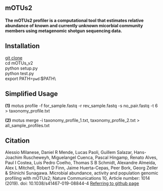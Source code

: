 ## mOTUs2
#### The mOTUs2 profiler is a computational tool that estimates relative abundance of known and currently unknown micorbial community members using metagenomic shotgun sequencing data.

## Installation
[git clone](https://github.com/motu-tool/mOTUs_v2.git)\
cd mOTUs_v2\
python setup.py\
python test.py\
export PATH=`pwd`:$PATH\

## Simplified Usage  
**(1)** motus profile -f for_sample.fastq -r rev_sample.fastq -s no_pair.fastq -t 6 > taxonomy_profile.txt

**(2)** motus merge -i taxonomy_profile_1.txt, taxonomy_profile_2.txt > all_sample_profiles.txt

## Citation 
Alessio Milanese, Daniel R Mende, Lucas Paoli, Guillem Salazar, Hans-Joachim Ruscheweyh, Miguelangel Cuenca,
Pascal Hingamp, Renato Alves, Paul I Costea, Luis Pedro Coelho, Thomas S B Schmidt, Alexandre Almeida, 
Alex L Mitchell, Robert D Finn, Jaime Huerta-Cepas, Peer Bork, Georg Zeller & Shinichi Sunagawa. Microbial abundance, 
activity and population genomic profiling with mOTUs2; Nature Communications 10, Article number: 1014 (2019).
doi: 10.1038/s41467-019-08844-4
[Referring to github page](https://github.com/motu-tool/mOTUs_v2)





